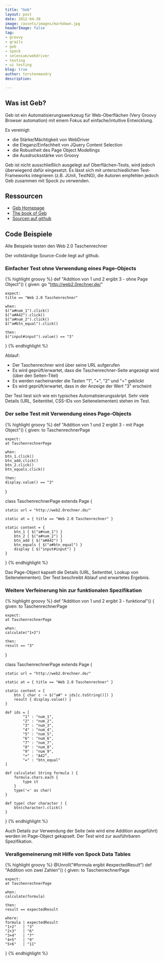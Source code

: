 ```yaml
---
title: "Geb"
layout: post
date: 2012-04-30
image: /assets/images/markdown.jpg
headerImage: false
tag:
- grovvy
- grails
- geb
- spock
- selenium/webdriver
- testing
- ui testing
blog: true
author: torstenmandry
description:  

---
```


Was ist Geb?
------------

Geb ist ein Automatisierungswerkzeug für Web-Oberflächen (Very Groovy 
Browser automation) mit einem Fokus auf einfache/intuitive Entwicklung.

Es vereinigt:

* die Stärke/Mächtigkeit von WebDriver
* die Eleganz/Einfachheit von JQuery Content Selection
* die Robustheit des Page Object Modellings
* die Ausdrucksstärke von Groovy

Geb ist nicht ausschließlich ausgelegt auf Oberflächen-Tests, wird 
jedoch überwiegend dafür eingesetzt. Es lässt sich mit unterschiedlichen 
Test-Frameworks integrieren (z.B. JUnit, TestNG), die Autoren empfehlen 
jedoch Geb zusammen mit Spock zu verwenden.

Ressourcen
----------

* [Geb Homepage][1]
* [The book of Geb][2] 
* [Sourcen auf github][3]

Code Beispiele
--------------

Alle Beispiele testen den Web 2.0 Taschenrechner

Der vollständige Source-Code liegt auf github.

### Einfacher Test ohne Verwendung eines Page-Objects

{% highlight groovy %}
def "Addition von 1 und 2 ergibt 3 - ohne Page Object"() {
    given:
    go "http://web2.0rechner.de/"
 
    expect:
    title == "Web 2.0 Taschenrechner"
 
    when:
    $("a#num_1").click()
    $("a#A42").click()
    $("a#num_2").click()
    $("a#btn_equal").click()
 
    then:
    $("input#input").value() == "3"
}
{% endhighlight %}

Ablauf:

* Der Taschenrechner wird über seine URL aufgerufen
* Es wird geprüft/erwartet, dass die Taschenrechner-Seite angezeigt wird 
(über den Seiten-Titel)
* Es werden nacheinander die Tasten "1", "+", "2" und "=" geklickt
* Es wird geprüft/erwartet, dass in der Anzeige der Wert "3" erscheint

Der Test liest sich wie ein typisches Automatisierungsskript. Sehr viele 
Details (URL, Seitentitel, CSS-IDs von Seitenelementen) stehen im Test.

### Der selbe Test mit Verwendung eines Page-Objects

{% highlight groovy %}
def "Addition von 1 und 2 ergibt 3 - mit Page Object"() {
    given:
    to TaschenrechnerPage
 
    expect:
    at TaschenrechnerPage
 
    when:
    btn_1.click()
    btn_add.click()
    btn_2.click()
    btn_equals.click()
 
    then:
    display.value() == "3"
}

class TaschenrechnerPage extends Page {
 
    static url = "http://web2.0rechner.de/"
 
    static at = { title == "Web 2.0 Taschenrechner" }
 
    static content = {
        btn_1 { $("a#num_1") }
        btn_2 { $("a#num_2") }
        btn_add { $("a#A42") }
        btn_equals { $("a#btn_equal") }
        display { $("input#input") }
    }
}
{% endhighlight %}

Das Page-Object kapselt die Details (URL, Seitentitel, Lookup von 
Seitenelementen). Der Test beschreibt Ablauf und erwartetes Ergebnis.

### Weitere Verfeinerung hin zur funktionalen Spezifikation

{% highlight groovy %}
def "Addition von 1 und 2 ergibt 3 - funktional"() {
    given:
    to TaschenrechnerPage
 
    expect:
    at TaschenrechnerPage
 
    when:
    calculate("1+2")
 
    then:
    result == "3"
}

class TaschenrechnerPage extends Page {
 
    static url = "http://web2.0rechner.de/"
 
    static at = { title == "Web 2.0 Taschenrechner" }
 
    static content = {
        btn { char c -> $("a#" + ids[c.toString()]) }
        result { display.value() }
    }
 
    def ids = [
            "1" : "num_1",
            "2" : "num_2",
            "3" : "num_3",
            "4" : "num_4",
            "5" : "num_5",
            "6" : "num_6",
            "7" : "num_7",
            "8" : "num_8",
            "9" : "num_9",
            "+" : "A42",
            "=" : "btn_equal"
    ]
 
    def calculate( String formula ) {
        formula.chars.each {
            type it
        }
        type('=' as char)
    }
     
    def type( char character ) {
        btn(character).click()
    }
}
{% endhighlight %}

Auch Details zur Verwendung der Seite (wie wird eine Addition ausgeführt) 
werden im Page-Object gekapselt. Der Test wird zur ausführbaren Spezifikation.

### Verallgemeinerung mit Hilfe von Spock Data Tables

{% highlight groovy %}
@Unroll("#formula ergibt #expectedResult")
def "Addition von zwei Zahlen"() {
    given:
    to TaschenrechnerPage
 
    expect:
    at TaschenrechnerPage
 
    when:
    calculate(formula)
 
    then:
    result == expectedResult
 
    where:
    formula | expectedResult
    "1+2"   | "3"
    "2+3"   | "6"
    "3+4"   | "7"
    "4+5"   | "9"
    "5+6"   | "11"
}
{% endhighlight %}

[1]: http://www.gebish.org/
[2]: http://www.gebish.org/manual/current/
[3]: https://github.com/bobbyout/getting-started-with-geb-and-spock